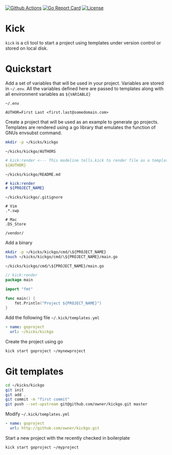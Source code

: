 [![Github Actions](https://github.com/kick-project/kick/workflows/Go/badge.svg?branch=master)](https://github.com/kick-project/kick/actions) [![Go Report Card](https://goreportcard.com/badge/kick-project/kick)](https://goreportcard.com/report/kick-project/kick)  [![License](https://img.shields.io/badge/License-Apache%202.0-blue.svg)](https://github.com/kick-project/kick/blob/master/LICENSE)

# Kick

`kick` is a cli tool to start a project using templates under version control
or stored on local disk.

# Quickstart

Add a set of variables that will be used in your project. Variables are
stored in `~/.env`. All the variables defined here are passed to templates
along with all environment variables as `${VARIABLE}`

`~/.env`
```dotenv
AUTHOR=First Last <first.last@somedomain.com>
```

Create a project that will be used as an example to generate go projects.
Templates are rendered using a go library that emulates the function of GNUs
envsubst command.
```bash
mkdir -p ~/kicks/kickgo
```

`~/kicks/kickgo/AUTHORS`
```yaml
# kick:render <--- This modeline tells.kick to render file as a template. Line is stripped out from output file.
${AUTHOR}
```

`~/kicks/kickgo/README.md`
```markdown
# kick:render
# ${PROJECT_NAME}
```

`~/kicks/kickgo/.gitignore`
```.gitignore
# Vim
.*.swp

# Mac
.DS_Store

/vendor/
```

Add a binary
```bash
mkdir -p ~/kicks/kickgo/cmd/\${PROJECT_NAME}
touch ~/kicks/kickgo/cmd/\${PROJECT_NAME}/main.go 
```

`~/kicks/kickgo/cmd/\${PROJECT_NAME}/main.go`
```go
// kick:render
package main

import "fmt"

func main() {
    fmt.Println("Project ${PROJECT_NAME}")
}
```

Add the following file `~/.kick/templates.yml`
```yaml
- name: goproject
  url: ~/kicks/kickgo
```

Create the project using go
```bash
kick start goproject ~/mynewproject
```

# Git templates

```bash
cd ~/kicks/kickgo
git init
git add .
git commit -m "first commit"
git push --set-upstream git@github.com/owner/kickgo.git master
```

Modify `~/.kick/templates.yml`
```yaml
- name: goproject
  url: http://github.com/owner/kickgo.git
```

Start a new project with the recently checked in boilerplate
```bash
kick start goproject ~/myproject
```
